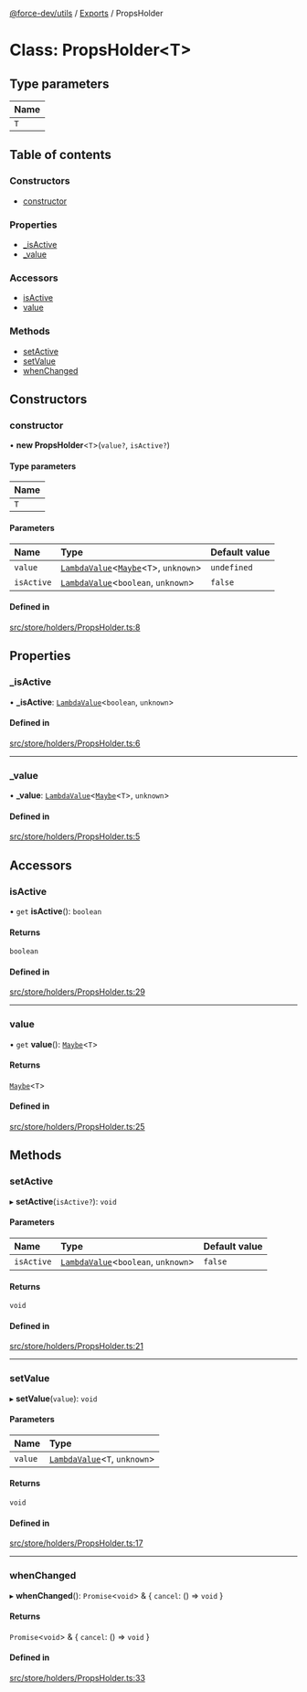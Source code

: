 [@force-dev/utils](../README.md) / [Exports](../modules.md) / PropsHolder

# Class: PropsHolder<T\>

## Type parameters

| Name |
| :------ |
| `T` |

## Table of contents

### Constructors

- [constructor](PropsHolder.md#constructor)

### Properties

- [\_isActive](PropsHolder.md#_isactive)
- [\_value](PropsHolder.md#_value)

### Accessors

- [isActive](PropsHolder.md#isactive)
- [value](PropsHolder.md#value)

### Methods

- [setActive](PropsHolder.md#setactive)
- [setValue](PropsHolder.md#setvalue)
- [whenChanged](PropsHolder.md#whenchanged)

## Constructors

### constructor

• **new PropsHolder**<`T`\>(`value?`, `isActive?`)

#### Type parameters

| Name |
| :------ |
| `T` |

#### Parameters

| Name | Type | Default value |
| :------ | :------ | :------ |
| `value` | [`LambdaValue`](../modules.md#lambdavalue)<[`Maybe`](../modules.md#maybe)<`T`\>, `unknown`\> | `undefined` |
| `isActive` | [`LambdaValue`](../modules.md#lambdavalue)<`boolean`, `unknown`\> | `false` |

#### Defined in

[src/store/holders/PropsHolder.ts:8](https://github.com/epifanovmd/utils/blob/9c060fa/src/store/holders/PropsHolder.ts#L8)

## Properties

### \_isActive

• **\_isActive**: [`LambdaValue`](../modules.md#lambdavalue)<`boolean`, `unknown`\>

#### Defined in

[src/store/holders/PropsHolder.ts:6](https://github.com/epifanovmd/utils/blob/9c060fa/src/store/holders/PropsHolder.ts#L6)

___

### \_value

• **\_value**: [`LambdaValue`](../modules.md#lambdavalue)<[`Maybe`](../modules.md#maybe)<`T`\>, `unknown`\>

#### Defined in

[src/store/holders/PropsHolder.ts:5](https://github.com/epifanovmd/utils/blob/9c060fa/src/store/holders/PropsHolder.ts#L5)

## Accessors

### isActive

• `get` **isActive**(): `boolean`

#### Returns

`boolean`

#### Defined in

[src/store/holders/PropsHolder.ts:29](https://github.com/epifanovmd/utils/blob/9c060fa/src/store/holders/PropsHolder.ts#L29)

___

### value

• `get` **value**(): [`Maybe`](../modules.md#maybe)<`T`\>

#### Returns

[`Maybe`](../modules.md#maybe)<`T`\>

#### Defined in

[src/store/holders/PropsHolder.ts:25](https://github.com/epifanovmd/utils/blob/9c060fa/src/store/holders/PropsHolder.ts#L25)

## Methods

### setActive

▸ **setActive**(`isActive?`): `void`

#### Parameters

| Name | Type | Default value |
| :------ | :------ | :------ |
| `isActive` | [`LambdaValue`](../modules.md#lambdavalue)<`boolean`, `unknown`\> | `false` |

#### Returns

`void`

#### Defined in

[src/store/holders/PropsHolder.ts:21](https://github.com/epifanovmd/utils/blob/9c060fa/src/store/holders/PropsHolder.ts#L21)

___

### setValue

▸ **setValue**(`value`): `void`

#### Parameters

| Name | Type |
| :------ | :------ |
| `value` | [`LambdaValue`](../modules.md#lambdavalue)<`T`, `unknown`\> |

#### Returns

`void`

#### Defined in

[src/store/holders/PropsHolder.ts:17](https://github.com/epifanovmd/utils/blob/9c060fa/src/store/holders/PropsHolder.ts#L17)

___

### whenChanged

▸ **whenChanged**(): `Promise`<`void`\> & { `cancel`: () => `void`  }

#### Returns

`Promise`<`void`\> & { `cancel`: () => `void`  }

#### Defined in

[src/store/holders/PropsHolder.ts:33](https://github.com/epifanovmd/utils/blob/9c060fa/src/store/holders/PropsHolder.ts#L33)
